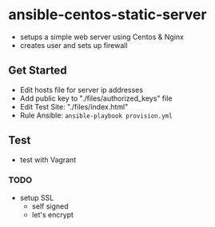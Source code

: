 # ansible-centos-static-server
- setups a simple web server using Centos & Nginx
- creates user and sets up firewall

## Get Started
- Edit hosts file for server ip addresses
- Add public key to "./files/authorized_keys" file
- Edit Test Site: "./files/index.html"
- Rule Ansible: ```ansible-playbook provision.yml```

## Test
- test with Vagrant

### TODO
- setup SSL
  - self signed
  - let's encrypt
